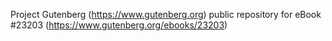 Project Gutenberg (https://www.gutenberg.org) public repository for eBook #23203 (https://www.gutenberg.org/ebooks/23203)
